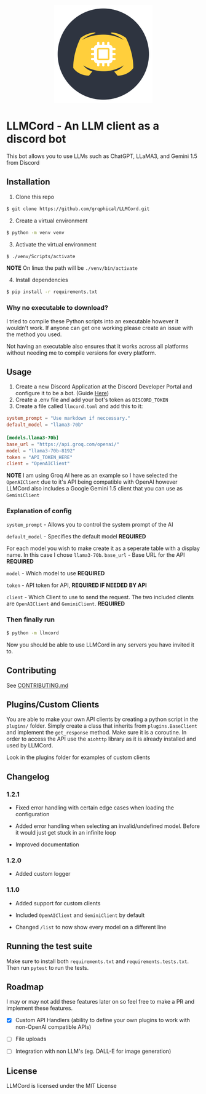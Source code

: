 <p align="center">
    <img src="https://github.com/grqphical/llmcord/blob/main/llmcord_logo.png" width="256" height="256"/>
</p>

# LLMCord - An LLM client as a discord bot

This bot allows you to use LLMs such as ChatGPT, LLaMA3, and Gemini 1.5 from Discord

## Installation

1. Clone this repo

```bash
$ git clone https://github.com/grqphical/LLMCord.git
```

2. Create a virtual environment

```bash
$ python -m venv venv
```

3. Activate the virtual environment

```bash
$ ./venv/Scripts/activate
```

**NOTE** On linux the path will be `./venv/bin/activate`

4. Install dependencies

```bash
$ pip install -r requirements.txt
```

### Why no executable to download?

I tried to compile these Python scripts into an executable however it wouldn't work. If anyone can get one working please create an issue with the method you used.

Not having an executable also ensures that it works across all platforms without needing me to compile versions for every platform.

## Usage

1. Create a new Discord Application at the Discord Developer Portal and configure it to be a bot. (Guide [Here](https://discordpy.readthedocs.io/en/stable/discord.html))
2. Create a .env file and add your bot's token as `DISCORD_TOKEN`
3. Create a file called `llmcord.toml` and add this to it:

```toml
system_prompt = "Use markdown if neccessary."
default_model = "llama3-70b"

[models.llama3-70b]
base_url = "https://api.groq.com/openai/"
model = "llama3-70b-8192"
token = "API_TOKEN_HERE"
client = "OpenAIClient"
```

**NOTE** I am using Groq AI here as an example so I have selected the `OpenAIClient` due to it's API being compatible with OpenAI however LLMCord also includes a Google Gemini 1.5 client that you can use as `GeminiClient`

### Explanation of config

`system_prompt` - Allows you to control the system prompt of the AI

`default_model` - Specifies the default model **REQUIRED**

For each model you wish to make create it as a seperate table with a display name. In this case I chose `llama3-70b`.
`base_url` - Base URL for the API **REQUIRED**

`model` - Which model to use **REQUIRED**

`token` - API token for API, **REQUIRED IF NEEDED BY API**

`client` - Which Client to use to send the request. The two included clients are `OpenAIClient` and `GeminiClient`. **REQUIRED**

### Then finally run

```bash
$ python -m llmcord
```

Now you should be able to use LLMCord in any servers you have invited it to.

## Contributing

See [CONTRIBUTING.md](https://github.com/grqphical/llmcord/blob/main/CONTRIBUTING.md)

## Plugins/Custom Clients

You are able to make your own API clients by creating a python script in the `plugins/` folder. Simply create a class that inherits from `plugins.BaseClient` and implement
the `get_response` method. Make sure it is a coroutine. In order to access the API use the `aiohttp` library as it is already installed and used by LLMCord.

Look in the plugins folder for examples of custom clients

## Changelog

### 1.2.1

- Fixed error handling with certain edge cases when loading the configuration

- Added error handling when selecting an invalid/undefined model. Before it would just get stuck in an infinite loop

- Improved documentation

### 1.2.0

- Added custom logger

### 1.1.0

- Added support for custom clients

- Included `OpenAIClient` and `GeminiClient` by default

- Changed `/list` to now show every model on a different line

## Running the test suite

Make sure to install both `requirements.txt` and `requirements.tests.txt`. Then run `pytest` to run the tests.

## Roadmap

I may or may not add these features later on so feel free to make a PR and implement these features.

- [x] Custom API Handlers (ability to define your own plugins to work with non-OpenAI compatible APIs)

- [ ] File uploads

- [ ] Integration with non LLM's (eg. DALL-E for image generation)

## License

LLMCord is licensed under the MIT License
